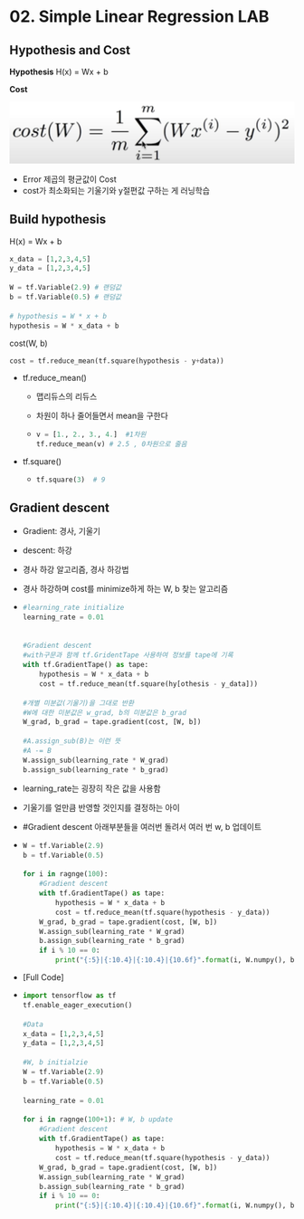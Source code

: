 # 02. Simple Linear Regression LAB

## Hypothesis and Cost

**Hypothesis**   H(x) = Wx + b

**Cost**    

![](pic/Rgcost.jpg)

- Error 제곱의 평균값이 Cost
- cost가 최소화되는 기울기와 y절편값 구하는 게 러닝학습

## Build hypothesis

H(x) = Wx + b

```python
x_data = [1,2,3,4,5]
y_data = [1,2,3,4,5]

W = tf.Variable(2.9) # 랜덤값 
b = tf.Variable(0.5) # 랜덤값 

# hypothesis = W * x + b
hypothesis = W * x_data + b
```

cost(W, b) 

```python
cost = tf.reduce_mean(tf.square(hypothesis - y+data))
```

- tf.reduce_mean()

  - 맵리듀스의 리듀스

  - 차원이 하나 줄어들면서 mean을 구한다

  - ```python
    v = [1., 2., 3., 4.]  #1차원
    tf.reduce_mean(v) # 2.5 , 0차원으로 줄음
    ```

- tf.square()

  - ```python
    tf.square(3)  # 9
    ```

## Gradient descent

- Gradient: 경사, 기울기

- descent: 하강

- 경사 하강 알고리즘, 경사 하강법

- 경사 하강하며 cost를 minimize하게 하는 W, b 찾는 알고리즘

- ```python
  #learning_rate initialize
  learning_rate = 0.01
  
  
  #Gradient descent
  #with구문과 함께 tf.GridentTape 사용하여 정보를 tape에 기록
  with tf.GradientTape() as tape:
      hypothesis = W * x_data + b
      cost = tf.reduce_mean(tf.square(hy[othesis - y_data]))
  
  #개별 미분값(기울기)을 그대로 반환
  #W에 대한 미분값은 w_grad, b의 미분값은 b_grad
  W_grad, b_grad = tape.gradient(cost, [W, b])
  
  #A.assign_sub(B)는 이런 뜻 
  #A -= B
  W.assign_sub(learning_rate * W_grad)
  b.assign_sub(learning_rate * b_grad)
  ```

- learning_rate는 굉장히 작은 값을 사용함

- 기울기를 얼만큼 반영할 것인지를 결정하는 아이

- #Gradient descent 아래부분들을 여러번 돌려서 여러 번 w, b 업데이트

- ```python
  W = tf.Variable(2.9)
  b = tf.Variable(0.5)
  
  for i in ragnge(100):
      #Gradient descent
      with tf.GradientTape() as tape:
          hypothesis = W * x_data + b
          cost = tf.reduce_mean(tf.square(hypothesis - y_data))
      W_grad, b_grad = tape.gradient(cost, [W, b])
      W.assign_sub(learning_rate * W_grad)
      b.assign_sub(learning_rate * b_grad)
      if i % 10 == 0:
          print("{:5}|{:10.4}|{:10.4}|{10.6f}".format(i, W.numpy(), b.numpy(), cost))
  ```

- [Full Code]

- ```python
  import tensorflow as tf
  tf.enable_eager_execution()
  
  #Data
  x_data = [1,2,3,4,5]
  y_data = [1,2,3,4,5]
  
  #W, b initialzie
  W = tf.Variable(2.9)
  b = tf.Variable(0.5)
  
  learning_rate = 0.01
  
  for i in ragnge(100+1): # W, b update
      #Gradient descent
      with tf.GradientTape() as tape:
          hypothesis = W * x_data + b
          cost = tf.reduce_mean(tf.square(hypothesis - y_data))
      W_grad, b_grad = tape.gradient(cost, [W, b])
      W.assign_sub(learning_rate * W_grad)
      b.assign_sub(learning_rate * b_grad)
      if i % 10 == 0:
          print("{:5}|{:10.4}|{:10.4}|{10.6f}".format(i, W.numpy(), b.numpy(), cost))
  ```